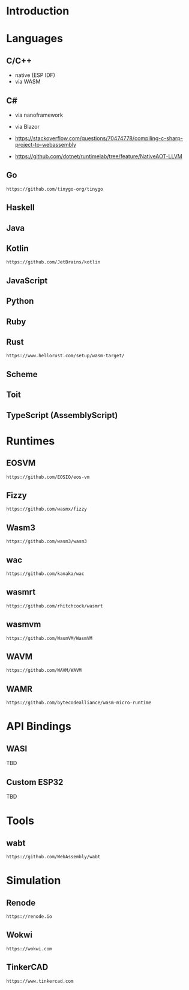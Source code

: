 # Introduction

# Languages

## C/C++

- native (ESP IDF)
- via WASM

## C#

- via nanoframework

- via Blazor

- https://stackoverflow.com/questions/70474778/compiling-c-sharp-project-to-webassembly
- https://github.com/dotnet/runtimelab/tree/feature/NativeAOT-LLVM

## Go

    https://github.com/tinygo-org/tinygo

## Haskell

## Java

## Kotlin

    https://github.com/JetBrains/kotlin

## JavaScript

## Python

## Ruby

## Rust

    https://www.hellorust.com/setup/wasm-target/

## Scheme

## Toit

## TypeScript (AssemblyScript)


# Runtimes

## EOSVM

    https://github.com/EOSIO/eos-vm

## Fizzy

    https://github.com/wasmx/fizzy

## Wasm3

    https://github.com/wasm3/wasm3

## wac

    https://github.com/kanaka/wac

## wasmrt

    https://github.com/rhitchcock/wasmrt

## wasmvm

    https://github.com/WasmVM/WasmVM

## WAVM

    https://github.com/WAVM/WAVM

## WAMR

    https://github.com/bytecodealliance/wasm-micro-runtime

# API Bindings

## WASI

TBD

## Custom ESP32

TBD

# Tools

## wabt

    https://github.com/WebAssembly/wabt

# Simulation

## Renode

    https://renode.io

## Wokwi

    https://wokwi.com

## TinkerCAD

    https://www.tinkercad.com

